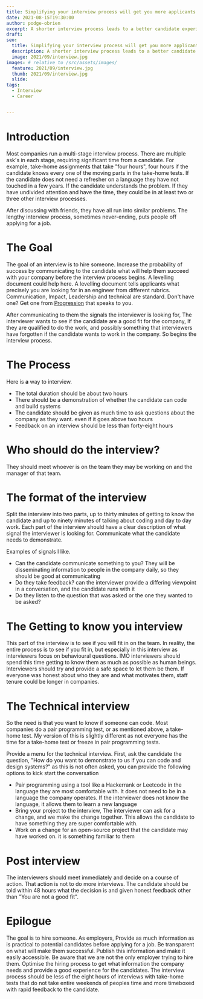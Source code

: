 ```yaml
---
title: Simplifying your interview process will get you more applicants.
date: 2021-08-15T19:30:00
author: podge-obrien
excerpt: A shorter interview process leads to a better candidate experience.
draft:
seo:
  title: Simplifying your interview process will get you more applicants.
  description: A shorter interview process leads to a better candidate experience.
  image: 2021/09/interview.jpg
images: # relative to /src/assets/images/
  feature: 2021/09/interview.jpg
  thumb: 2021/09/interview.jpg
  slide:
tags:
  - Interview
  - Career


---
```


# Introduction
Most companies run a multi-stage interview process. There are multiple ask's in each stage, requiring significant time from a candidate.  For example, take-home assignments that take "four hours", four hours if the candidate knows every one of the moving parts in the take-home tests. If the candidate does not need a refresher on a language they have not touched in a few years. If the candidate understands the problem. If they have undivided attention and have the time, they could be in at least two or three other interview processes. 

After discussing with friends, they have all run into similar problems. The lengthy interview process, sometimes never-ending,  puts people off applying for a job.  

# The Goal
The goal of an interview is to hire someone. Increase the probability of success by communicating to the candidate what will help them succeed with your company before the interview process begins. A levelling document could help here. A levelling document tells applicants what precisely you are looking for in an engineer from different rubrics. Communication, Impact, Leadership and technical are standard. Don't have one? Get one from [Progression](https://progression.fyi) that speaks to you.

After communicating to them the signals the interviewer is looking for, The interviewer wants to see if the candidate are a good fit for the company, If they are qualified to do the work, and possibly something that interviewers have forgotten if the candidate wants to work in the company. So begins the interview process.

# The Process
Here is **a** way to interview. 

- The total duration should be about two hours
- There should be a demonstration of whether the candidate can code and build systems
- The candidate should be given as much time to ask questions about the company as they want. even if it goes above two hours
- Feedback on an interview should be less than forty-eight hours

# Who should do the interview?
They should meet whoever is on the team they may be working on and the manager of that team.

# The format of the interview
Split the interview into two parts, up to thirty minutes of getting to know the candidate and up to ninety minutes of talking about coding and day to day work.
Each part of the interview should have a clear description of what signal the interviewer is looking for. Communicate what the candidate needs to demonstrate.

Examples of signals I like.
- Can the candidate communicate something to you? They will be disseminating information to people in the company daily, so they should be good at communicating 
- Do they take feedback? can the interviewer provide a differing viewpoint in a conversation, and the candidate runs with it
- Do they listen to the question that was asked or the one they wanted to be asked?

# The Getting to know you interview
This part of the interview is to see if you will fit in on the team. In reality, the entire process is to see if you fit in, but especially in this interview as interviewers focus on behavioural questions. 
IMO interviewers should spend this time getting to know them as much as possible as human beings. Interviewers should try and provide a safe space to let them be them. If everyone was honest about who they are and what motivates them, staff tenure could be longer in companies.

# The Technical interview
So the need is that you want to know if someone can code. Most companies do a pair programming test, or as mentioned above, a take-home test. My version of this is slightly different as not everyone has the time for a take-home test or freeze in pair programming tests.

Provide a menu for the technical interview. First, ask the candidate the question, "How do you want to demonstrate to us if you can code and design systems?" as this is not often asked, you can provide the following options to kick start the conversation
- Pair programming using a tool like a Hackerrank or Leetcode in the language they are most comfortable with. It does not need to be in a language the company operates. If the interviewer does not know the language, it allows them to learn a new language
- Bring your project to the interview, The interviewer can ask for a change, and we make the change together. This allows the candidate to have something they are super comfortable with.
- Work on a change for an open-source project that the candidate may have worked on. it is something familiar to them

# Post interview 
The interviewers should meet immediately and decide on a course of action. That action is not to do more interviews. The candidate should be told within 48 hours what the decision is and given honest feedback other than "You are not a good fit".

# Epilogue
The goal is to hire someone. As employers,  Provide as much information as is practical to potential candidates before applying for a job.  Be transparent on what will make them successful. Publish this information and make it easily accessible. Be aware that we are not the only employer trying to hire them. Optimise the hiring process to get what information the company needs and provide a good experience for the candidates. The interview process should be less of the eight hours of interviews with take-home tests that do not take entire weekends of peoples time and more timeboxed with rapid feedback to the candidate.